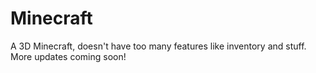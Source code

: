 # Minecraft
A 3D Minecraft, doesn't have too many features like inventory and stuff. More updates coming soon!
